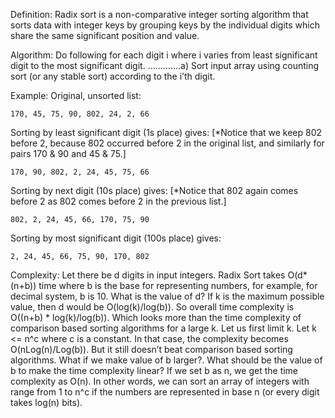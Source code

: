Definition:
Radix sort is a non-comparative integer sorting algorithm that sorts data with integer keys by grouping keys by the individual digits which share the same significant position and value.

Algorithm:
Do following for each digit i where i varies from least significant digit to the most significant digit.
………….a) Sort input array using counting sort (or any stable sort) according to the i’th digit.

Example:
Original, unsorted list:

    170, 45, 75, 90, 802, 24, 2, 66

Sorting by least significant digit (1s place) gives: [*Notice that we keep 802 before 2, because 802 occurred before 2 in the original list, and similarly for pairs 170 & 90 and 45 & 75.]

    170, 90, 802, 2, 24, 45, 75, 66

Sorting by next digit (10s place) gives: [*Notice that 802 again comes before 2 as 802 comes before 2 in the previous list.]

    802, 2, 24, 45, 66, 170, 75, 90

Sorting by most significant digit (100s place) gives:

    2, 24, 45, 66, 75, 90, 170, 802 
    
Complexity:
Let there be d digits in input integers. Radix Sort takes O(d*(n+b)) time where b is the base for representing numbers, for example, for decimal system, b is 10. What is the value of d? If k is the maximum possible value, then d would be O(log(k)/log(b)). So overall time complexity is O((n+b) * log(k)/log(b)). Which looks more than the time complexity of comparison based sorting algorithms for a large k. Let us first limit k. Let k <= n^c where c is a constant. In that case, the complexity becomes O(nLog(n)/Log(b)). But it still doesn’t beat comparison based sorting algorithms.
What if we make value of b larger?. What should be the value of b to make the time complexity linear? If we set b as n, we get the time complexity as O(n). In other words, we can sort an array of integers with range from 1 to n^c if the numbers are represented in base n (or every digit takes log(n) bits). 
